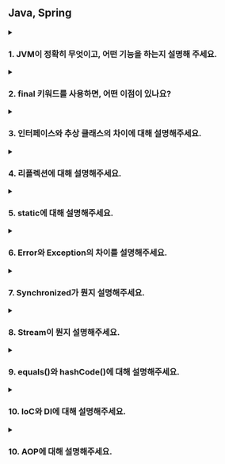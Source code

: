 ## Java, Spring

<details>
  <summary><h3>1. JVM이 정확히 무엇이고, 어떤 기능을 하는지 설명해 주세요.</h3></summary>
    <details>
      <summary>답변</summary>
      <p>시스템 메모리를 관리하면서, 자바 기반 애플리케이션을 위해 이식 가능한 실행 환경을 제공합니다.</p>
      <p>기능은 크게 2가지로 첫 번째로 자바 프로그램이 어느 기기나 OS 상에서도 실행될 수 있도록 하는 것이며 두 번째는 프로그램 메모리를 관리하고 최적화하는 것입니다.</p>
      <details>
        <summary>꼬리 질문</summary>
        <ul>
        <li> 그럼 JVM은 어떤 실행 과정을 거치나요? 
          <details>
            <summary>답변</summary>
            <p>1. 프로그램이 실행되면, JVM은 OS로부터 메모리를 할당 받고 용도에 따라 여러 영억으로 나누어 관리합니다.</p>
            <p>2. 자바 컴파일러가 소스코드를 읽고, 바이트코드(.class)로 변환 시킵니다.</p>
            <p>3. 변경된 클래스 파일들을 클래스 로더를 통해 JVM 메모리 영역으로 로딩합니다.</p>
            <p>4. 로딩된 클래스 파일들은 Execution engine을 통해 해석됩니다.</p>
            <p>5. 해석된 바이트 코드는 메모리 영역에 배치되어 실질적인 수행이 이루어집니다. 이런 실행 과정 속 JVM은 필요에 따라 스레드 동기화나 가비지 컬렉션 같은 메모리 관리 작업을 수행합니다.</p>
          </details>
        </li>
        <li> 가비지 컬렉션이 뭔지 설명해 주세요.
          <details>
            <summary>답변</summary>
            <p>가비지 컬렉션은 Heap 영역에 있는 데이터들 중 불필요해진 데이터들을 자동으로 정리해주는 작업입니다.</p>
            <p>실행 순서는 참조되지 않은 객체들을 탐색 후 삭제, 삭제된 객체의 메모리 반환 그리고 힙 메모리 재사용의 순서로 실행됩니다.</p>
          </details>
        </li>
        <li> 가비지 컬렉션의 Heap 영역의 구조에 대해 설명해 주세요.
          <details>
            <summary>답변</summary>
            <img src = "resources/JVM_Heap.png">
            <p>Heap 영역의 경우 크게 Young Generation과 Old Generation으로 나뉘어집니다.</p>
            <p>인스턴스를 처음 생성하면 Young 영역의 메모리가 배정됩니다. 특히 그 중 맨 처음에는 Eden 영역에 할당이 됩니다. Eden 영역이 꽉 차서 더이상 할당이 불가능 하면 Minor GC에 의해 Eden 영역에 있는 요소의 참조 여부를 살피고 GC를 진행합니다. 이렇게 Young 영역에서 발생하는 GC를 Minor GC라고 부릅니다.</p>
            <p>Minor GC를 통해 정리된 데이터들은 Survivor Space로 이동됩니다. Eden 영역과 S0, S1 영역중 하나에 대한 Minor GC의 결과물을 Minor GC가 진행되지 않은 Survivor Space에 옮겨놓고 기존 영역들을 정리하는 방식으로 S0, S1 영역중 하나의 영역에만 데이터가 존재하게 됩니다.</p>
            <p>반복되는 과정 속에서 S0, S1 영역을 반복적으로 이동하는 데이터가 있을 수 있는데, 이런 이동을 거치며 age값이 증가하고, 특정 값 이상이 되면 Old Generation으로 데이터가 옮겨지게 됩니다. 이렇게 Young 영역에서 Old 영역으로 데이터가 옮겨지는 것을 Promotion이라고 합니다.</p>
            <p>반복되는 Promotion으로 Old 영역에 데이터가 쌓이게 되고, Eden 영역과 같은 방식으로 GC를 통해 불필요한 요소를 제거하는 것을 Major GC라고 합니다.</p>
          </details>
        </li>
        <li> 그럼 어떤 방식으로 GC 대상을 파악하나요?
          <details>
            <summary>답변</summary>
            <p>기본적으로 Stop-The-World와 Mark & Sweep 알고리즘에 기초를 두고 있습니다.</p>
            <p>먼저 GC를 하기 위해 모든 스레드를 중단시키는데, 이를 Stop-The-World라 칭합니다.</p>
            <p>모든 스레드를 멈추고, 스택 내의 모든 지역 변수를 스캔하며 각각 어떤 오브젝트를 참조하고 있는지 찾는 과정이 Marking이고, 참조 되어있지 않은 오브젝트들을 Heap에서 제거 즉, Sweep 하게 됩니다. 이 방식을 Mark & Sweep이라 부릅니다.</p>
          </details>
        </li>
        <li> 자바 말고 다른 언어는 JVM 위에 올릴 수 없나요?
          <details>
            <summary>답변</summary>
            <p>자바 이외의 언어도 JVM에 올릴 수 있습니다. 예를 들어 Kotlin, Scala, Groovy 등의 언어가 있습니다.</p>
          </details>
        </li>
        <li> VM을 사용함으로써 얻을 수 있는 장점과 단점은 무엇인가요?
          <details>
            <summary>답변</summary>
            <p>장점으로는 플랫폼 독립성, 메모리 관리, 예외 처리, 다양한 라이브러리가 있습니다.</p>
            <p>단점으로는 바이트 코드를 해석하고 실행하는 과정에서 성능저하가 발생할 수 있고, 프로그램 실행에 필요한 메모리를 동적으로 할당하고 해제하기 때문에 일부 시스템에서는 메모리 사용량에 부담이 가해질 수 있습니다.</p>
          </details>
        </li>
        <li> JVM과 내부에서 실행되고 있는 프로그램은 부모 프로세스 - 자식 프로세스 관계를 갖고 있다고 봐도 무방한가요?
          <details>
            <summary>답변</summary>
            <p>JVM은 OS 위에서 실행되는 프로그램이며, 내부에서는 스레드를 사용하여 동시에 여러 작업을 처리하기 때문에 부모 - 자식 프로세스 관계와는 다릅니다.</p>
          </details>
        </li>
        </ul>
      </details>
    </details>
</details>

<details>
  <summary><h3>2. final 키워드를 사용하면, 어떤 이점이 있나요?</h3></summary>
    <details>
      <summary>답변</summary>
      <p>1. 변경 가능성을 최소화하여 예측 가능한 코드가 가능해집니다.</p>
      <p>2. thread-safe하여 따로 동기화 할 필요가 없습니다.</p>
      <p>3. setter-safe하여 외부에서 동적으로 값을 변경할 가능성이 줄어듭니다.</p>
      <p>4. 런타임 시 JVM의 최적화를 통해 성능상 사소한 이점을 얻을 수 있습니다.</p>
    </details>
</details>

<details>
  <summary><h3>3. 인터페이스와 추상 클래스의 차이에 대해 설명해주세요.</h3></summary>
    <details>
      <summary>답변</summary>
      <p>인터페이스는 모든 메소드가 추상 메소드로만 구성된 것을 의미하며 상속하는 클래스에서는 인터페이스에 존재하는 모든 추상 메소드를 구현해야 합니다.</p>
      <p>추상 클래스는 추상메소드를 포함하고 있는 클래스를 의미합니다. 클래스 내부에 추상 메소드가 하나라도 있다면 클래스 앞에 abstract 키워드를 붙여야 합니다. 상속받은 클래스 역시 추상 메소드를 반드시 구현해야 합니다. 둘의 가장 큰 차이점은 인터페이스는 다중 상속이 가능하다는 것입니다.</p>
      <details>
      <summary>꼬리질문</summary>
      <ul>
      <li> 인터페이스는 왜 다중 상속이 가능한가요?
          <details>
            <summary>답변</summary>
            <p>자바의 클래스는 다중상속을 지원하지 않기 때문입니다. 자바에서는 상위 클래스에 같은 이름의 메소드가 있다면 상속받은 하위클래스에서 그 메소드를 호출했을 때 어떤 메소드가 호출되어야 할지 알 수 없게되는 상황을 방지하기 위해 클래스의 다중상속을 지원하지 않습니다.</p>
            <p>그러나 인터페이스는 하위 클래스에서 추상 메소드가 오버라이드 되어야 하기 때문에 위와 같은 문제에서 자유롭습니다. 결론적으로 추상클래스는 상속받은 클래스의 기능을 이용 및 확장하는 것이고, 인터페이스는 하위 클래스에게 일종의 설계도를 제공한다라는 것이 궁극적인 차이점이라고 할 수 있습니다.</p>
          </details>
        </li>
      </ul>
      </details>
    </details>
</details>

<details>
  <summary><h3>4. 리플렉션에 대해 설명해주세요.</h3></summary>
    <details>
      <summary>답변</summary>
      <p>리플렉션은 구체적인 클래스 타입을 알지 못해도 그 클래스의 메소드, 타입, 변수들에 접근할 수 있도록 해주는 자바 API입니다.</p>
      <details>
      <summary>꼬리질문</summary>
      <ul>
      <li> 그럼 어떤 경우에 사용이 가능할까요?
          <details>
            <summary>답변</summary>
            <p>코드 작성 시점에는 어떤 타입의 클래스를 사용할지 모르지만, 런타임 시점에 지금 실행되고 있는 클래스를 가져와서 실행해야 하는 경우에 사용됩니다. 인텔리제이의 자동완성, 스프링의 어노테이션이 리플렉션을 이용한 기능이라 할 수 있습니다.</p>
          </details>
        </li>
      </ul>
      </details>
    </details>
</details>

<details>
  <summary><h3>5. static에 대해 설명해주세요.</h3></summary>
    <details>
      <summary>답변</summary>
      <p>static 키워드를 사용한 변수나 메소드는 클래스가 메모리에 올라갈 때 자동으로 생성되며 클래스 로딩이 끝나면 바로 사용할 수 있습니다. 즉 인스턴스 생성 없이 바로 사용 가능합니다. 모든 객체가 메모리를 공유한다는 특징이 있고, GC 관리 영역 밖에 있기 때문에 프로그램이 종료될 때까지 메모리에 값이 유지된 채로 존재하게 됩니다.</p>
      <details>
      <summary>꼬리질문</summary>
      <ul>
      <li> 그럼 static은 왜 사용하나요?
          <details>
            <summary>답변</summary>
            <p>자주 변하지 않는 값이나 공통으로 사용되는 값 같은 공용자원에 대한 접근에 있어서 효율을 높일 수 있습니다. 또한 인스턴스 생성 없이 바로 사용 가능하기 때문에 프로그램 내에서 공통으로 사용되는 데이터들을 관리할 때 이용합니다.</p>
          </details>
        </li>
      </ul>
      </details>
    </details>
</details>

<details>
  <summary><h3>6. Error와 Exception의 차이를 설명해주세요.</h3></summary>
    <details>
      <summary>답변</summary>
      <p>Error는 실행 중 일어날 수 있는 치명적 오류입니다. 컴파일 시점에 체크할 수 없고, 오류가 발생하면 프로그램은 비정상 종료되며 UncheckedException에 속합니다. 반면, Exception은 Error보다 비교적 경미한 오류이며, try-catch를 이용해 프로그램의 비정상 종료를 막을 수 있습니다.</p>
      <details>
      <summary>꼬리질문</summary>
      <ul>
      <li> CheckedException과 UnCheckedException의 차이를 설명해주세요.
          <details>
            <summary>답변</summary>
            <p>CheckedException은 실행 전 예측 가능한 예외를 말하고, 예외 처리를 해야 합니다. 대표적인 Exception으로는 IO, ClassNotFound 등이 있습니다.</p>
            <p>UnCheckedException은 실행하고 난 후에 알 수 있는 예외를 말하고, 따로 예외처리를 하지 않아도 됩니다. 대표적으로 NPE, ArrayIndexOutOfBoundE 등이 있습니다.</p>
          </details>
        </li>
        <li> 예외처리의 세 가지 방법에 대해 설명해주세요.
          <details>
            <summary>답변</summary>
            <p>예외가 발생한 메소드 내에서 직접 처리하는 방법, 예외가 발생한 메소드를 호출한 곳으로 예외 객체를 넘겨주는 방법 그리고, 사용자 정의 예외를 생성하여 처리하는 방법이 있습니다.</p>
          </details>
        </li>
      </ul>
      </details>
    </details>
</details>

<details>
  <summary><h3>7. Synchronized가 뭔지 설명해주세요.</h3></summary>
    <details>
      <summary>답변</summary>
      <p>여러 개의 쓰레드가 한 개의 자원을 사용하고자 할 때, 현재 데이터를 사용하고 있는 쓰레드를 제외하고 나머지 쓰레드들은 접근을 막는 개념입니다. 데이터의 thread-safe를 보장하기 위해 자바의 Synchronized 키워드를 통해 멀티 쓰레드 환경에서 쓰레드간 동기화를 시킵니다. 다만 해당 키워드를 남발하게 되면 성능저하의 우려가 있습니다.</p>
    </details>
</details>

<details>
  <summary><h3>8. Stream이 뭔지 설명해주세요.</h3></summary>
    <details>
      <summary>답변</summary>
      <p>Stream API는 자바8 부터 도입이 되었으며 일련의 데이터 요소인 배열이나 컬렉션 등의 데이터를 처리하기 위한 API입니다. 멀티 스레드를 활용해서 병렬로 연산을 수행할 수 있고, 내부 반복으로 연산을 수행하기 때문에 코드가 간결해지는 장점이 있습니다.</p>
      <details>
      <summary>꼬리질문</summary>
      <ul>
        <li> Stream과 for ~ loop의 성능 차이를 비교해주세요.
          <details>
            <summary>답변</summary>
            <p>보통의 상황에선 for-loop의 성능이 더 좋습니다. 특히 원시타입의 데이터 처리시에 월등한 차이가 있고, 참조타입의 데이터에서는 큰 차이가 나지 않습니다.</p>
          </details>
        </li>
        <li> Stream의 병렬처리에 대해 설명해주세요.
          <details>
            <summary>답변</summary>
            <p>parallelStream을 통해 데이터를 병렬로 처리할 수 있습니다. 그러나 처리 순서가 보장되지 않고 메모리 사용 증가, 성능 개선 효과가 불확실하다는 제약사항이 있습니다.</p>
          </details>
        </li>
      </ul>
      </details>
    </details>
</details>

<details>
  <summary><h3>9. equals()와 hashCode()에 대해 설명해주세요.</h3></summary>
    <details>
      <summary>답변</summary>
      <p>equals()는 객체의 내용이 같은지 비교합니다. 흔히 동등 비교라고 하며, 재정의 하지 않을 경우 내부적으로 ==과 같습니다. hashCode()는 두 객체가 같은 객체인지 확인합니다. 객체의 주소 값을 해싱 기법으로 해시 코드를 만든 후 반환합니다. 따라서 서로 다른 두 객체는 같은 해시 코드를 가질 수 없게 됩니다.</p>
      <details>
      <summary>꼬리질문</summary>
      <ul>
      <li> equals()와 hashCode()는 왜 같이 사용하나요?
          <details>
            <summary>답변</summary>
            <p>해시를 사용한 자료구조는 key를 결정할 때 hashCode()를 사용하기 때문입니다. 즉 객체가 동일한지 비교하기 전에, 두 객체의 해시 코드가 같은지 비교하고 그 후 객체가 동등한지 판단합니다. 이때, hashCode()가 재정의되어 있지 않다면 각 객체가 저장된 메모리 주소가 반환됩니다. 따라서 해시 자료구조를 사용하는 경우엔 두 메소드를 같이 사용 해주는 것이 좋습니다.</p>
          </details>
        </li>
      </ul>
      </details>
    </details>
</details>

<details>
  <summary><h3>10. IoC와 DI에 대해 설명해주세요.</h3></summary>
    <details>
      <summary>답변</summary>
      <p>IoC란 인스턴스의 생성부터 소멸까지 개발자가 아닌 컨테이너가 대신 관리해주는 것을 말합니다. 인스턴스의 생성의 제어를 서블릿과 같은 bean을 관리해주는 컨테이너가 관리합니다.</p>
      <p>DI는 스프링 컨테이너가 지원하는 핵심 개념 중 하나로, 설정 파일을 통해 객체간의 의존관계를 설정하는 역할을 합니다. 각 클래스 사이에 필요로 하는 의존관계를 Bean 설정 정보를 바탕으로 컨테이너가 자동으로 연결합니다. 그로 인해 객체는 직접 의존하고 있는 객체를 생성하거나 검색할 필요가 없으므로 코드 관리가 쉬워지는 장점이 있습니다.</p>
      <details>
      <summary>꼬리질문</summary>
      <ul>
        <li> 후보 없이 특정 기능을 하는 클래스가 딱 한 개하면, 구체 클래스를 그냥 사용해도 되지 않나요? 그럼에도 불구하고 왜 Spring에선 Bean을 사용 할까요?
          <details>
            <summary>답변</summary>
            <p>네, 말씀 하신 것처럼 사용해도 되지만 Spring에서 Bean으로 관리하는 것에는 몇 가지 장점이 있습니다. IoC 컨테이너를 통한 의존성 관리 및 라이프사이클 관리, AOP, 트랜잭션 관리, 보안 등의 기능 사용을 위한 스프링 기능 활용, 테스트의 용이성 그리고 유지보수성 및 확장성의 장점이 있습니다.</p>
          </details>
        </li>
        <li> Spring Bean의 생명주기에 대해 설명해 주세요.
          <details>
            <summary>답변</summary>
            <p>Bean의 생명주기는 스프링 컨테이너 생성, 스프링 빈 생성, 의존 관계 주입, 초기화 콜백, 사용, 소멸 전 콜백, 스프링 종료입니다.</p>
          </details>
        </li>
      </ul>
      </details>
    </details>
</details>

<details>
  <summary><h3>10. AOP에 대해 설명해주세요.</h3></summary>
    <details>
      <summary>답변</summary>
      <p>AOP는 관점지향 프로그래밍이라는 뜻으로 OOP의 개념을 보완하기 위해 사용됩니다. 가령 모든 컨트롤러 요청의 파라미터를 로깅하고 싶을 때, 로깅이라는 기능이 중복될 수 있습니다. 이를 컨트롤러에 진입하기 전에 일괄적으로 처리해 줄 수 있다면 각 기능에 집중할 수 있고, 파라미터 로깅도 본인의 기능에만 충실할 수 있습니다. AOP의 구현 방법에는 xml, 어노테이션, 클래스를 통한 설정이 있습니다.</p>
      <details>
      <summary>꼬리질문</summary>
      <ul>
      <li> AOP를 구현할 때 Advice, Poincut 같은 용어를 사용하는데, 이에 대해 설명해주세요.
          <details>
            <summary>답변</summary>
            <p>처리될 지점과 무엇을 처리할 것인지 정의한 Advice와 어느 대상에게 Advice를 적용할지 표현하는 Pointcut이 있습니다. Aspect는 공통된 관심사를 묶은 모듈로 하나 이상의 Advice와 Pointcut이 있습니다. Pointcut에 의해 Aspect를 적용할 대상이 된 객체를 Target이라고 합니다.</p>
            <p>Jointpoint는 Aspect가 적용되는 지점입니다. 객체의 생성, 대상의 실행 전, 후 등 다양한 지점이 있고 이에 대한 정보를 Aspect의 파라미터로 전달받아 상황에 맞는 이벤트 처리가 가능합니다. 다만 스프링에서는 메서드 Joinpoint만 제공됩니다.</p>
            <p>앞서 정의한 Aspect를 애플리케이션 코드와 연결하는 과정을 Weaving이라고 하며 컴파일 시점, 클래스 로딩 시점, 런타임 시점에 적용할 수 있지만 스프링은 런타임 시점에 적용합니다.</p>
          </details>
        </li>
      </ul>
      </details>
    </details>
</details>
